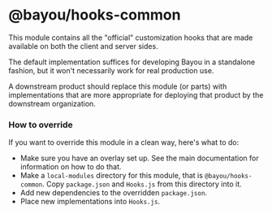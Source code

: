 @bayou/hooks-common
===================

This module contains all the "official" customization hooks that are made
available on both the client and server sides.

The default implementation suffices for developing Bayou in a standalone
fashion, but it won't necessarily work for real production use.

A downstream product should replace this module (or parts) with implementations
that are more appropriate for deploying that product by the downstream
organization.

### How to override

If you want to override this module in a clean way, here's what to do:

* Make sure you have an overlay set up. See the main documentation for
  information on how to do that.
* Make a `local-modules` directory for this module, that is
  `@bayou/hooks-common`. Copy `package.json` and `Hooks.js` from this directory
  into it.
* Add new dependencies to the overridden `package.json`.
* Place new implementations into `Hooks.js`.
